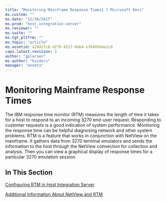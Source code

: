 ```yaml
---
title: "Monitoring Mainframe Response Times1 | Microsoft Docs"
ms.custom: ""
ms.date: "11/30/2017"
ms.prod: "host-integration-server"
ms.reviewer: ""
ms.suite: ""
ms.tgt_pltfrm: ""
ms.topic: "article"
ms.assetid: a29d2fc8-d279-4317-8ab4-ef649564a1c0
caps.latest.revision: 3
author: "gplarsen"
ms.author: "hisdocs"
manager: "anneta"
---
```

# Monitoring Mainframe Response Times
The IBM response time monitor (RTM) measures the length of time it takes for a host to respond to an incoming 3270 end-user request. Responding to customer requests is a good indication of system performance. Monitoring the response time can be helpful diagnosing network and other system problems. RTM is a feature that works in conjunction with NetView on the mainframe. It gathers data from 3270 terminal emulators and sends the information to the host through the NetView connection for collection and analysis. Then you can view a graphical display of response times for a particular 3270 emulation session.  
  
## In This Section  
 [Configuring RTM in Host Integration Server](../core/configuring-rtm-in-host-integration-server1.md)  
  
 [Additional Information About NetView and RTM](../core/additional-information-about-netview-and-rtm1.md)